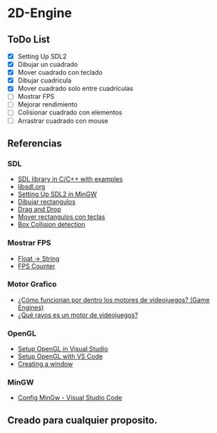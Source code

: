 # 2D-Engine

## ToDo List

- [x] Setting Up SDL2
- [x] Dibujar un cuadrado
- [x] Mover cuadrado con teclado
- [x] Dibujar cuadricula
- [x] Mover cuadrado solo entre cuadriculas
- [ ] Mostrar FPS
- [ ] Mejorar rendimiento
- [ ] Colisionar cuadrado con elementos
- [ ] Arrastrar cuadrado con mouse

## Referencias

### SDL
- [SDL library in C/C++ with examples](https://www.geeksforgeeks.org/sdl-library-in-c-c-with-examples/)
- [libsdl.org](https://www.libsdl.org/)
- [Setting Up SDL2 in MinGW](https://lazyfoo.net/tutorials/SDL/01_hello_SDL/windows/mingw/index.php)
- [Dibujar rectangulos](https://dev.to/noah11012/using-sdl2-drawing-rectangles-3hc2)
- [Drag and Drop](https://gigi.nullneuron.net/gigilabs/sdl2-drag-and-drop/)
- [Mover rectangulos con teclas](https://stackoverflow.com/questions/55083984/how-to-move-a-rectangle-on-key-press-in-sdl2-using-a-method)
- [Box Collision detection](https://gigi.nullneuron.net/gigilabs/sdl2-bounding-box-collision-detection/)

### Mostrar FPS

- [Float -> String](https://www.techieclues.com/blogs/convert-float-to-string-in-cpp)
- [FPS Counter](https://discourse.libsdl.org/t/fps-counter/13852/2)

### Motor Grafico
- [¿Cómo funcionan por dentro los motores de videojuegos? (Game Engines)](https://www.youtube.com/watch?v=t1T0M2mLhzc)
- [¿Qué rayos es un motor de videojuegos?](https://www.youtube.com/watch?v=zNqoz1w84vY)

### OpenGL
- [Setup OpenGL in Visual Studio](https://www.youtube.com/watch?v=HzFatL3WT6g)
- [Setup OpenGL with VS Code](https://medium.com/@vivekjha92/setup-opengl-with-vs-code-82852c653c43)
- [Creating a window](https://learnopengl.com/Getting-started/Creating-a-window)

### MinGW

- [Config MinGw - Visual Studio Code](https://code.visualstudio.com/docs/cpp/config-mingw#_prerequisites)

## Creado para cualquier proposito.

